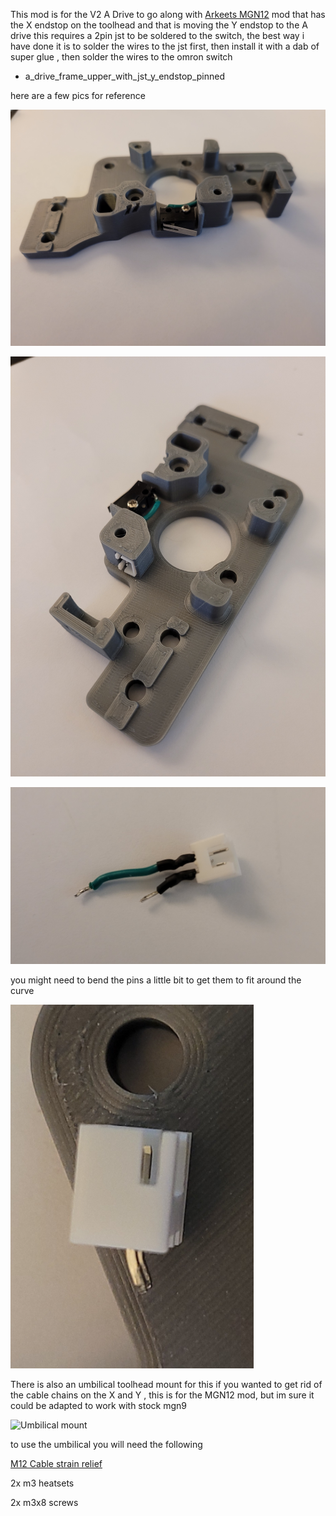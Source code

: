 This mod is for the V2 A Drive to go along with [Arkeets MGN12](https://github.com/VoronDesign/VoronUsers/tree/master/printer_mods/arkeet/mgn12) mod that has the X endstop on the toolhead 
and that is moving the Y endstop to the A drive this requires a 2pin jst to be soldered to the switch, 
the best way i have done it is to solder the wires to the jst first, then install it with a dab of super glue , then solder the wires to the omron switch 

- a_drive_frame_upper_with_jst_y_endstop_pinned

here are a few pics for reference

![A Drive](Images/1.png)

![A Drive With JST](Images/2.png)

![Jst with Wires](Images/3.png)

you might need to bend the pins a little bit to get them to fit around the curve

![JST with bent pins](Images/4.png)


There is also an umbilical toolhead mount for this if you wanted to get rid of the cable chains on the X and Y , this is for the MGN12 mod, but im sure it could be adapted to work with stock mgn9

![Umbilical mount](Images/5.png)

to use the umbilical you will need the following 

[M12 Cable strain relief](https://www.amazon.com/uxcell-Waterproof-Adjustable-Locknut-4-5-7-8mm/dp/B07R56F4F1/)

2x m3 heatsets

2x m3x8 screws 



